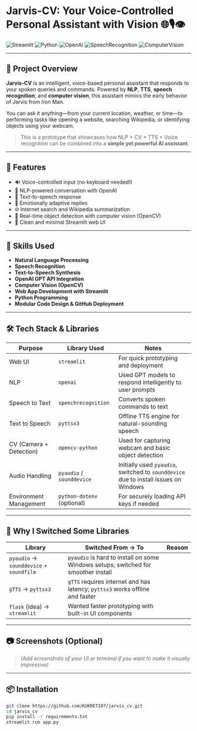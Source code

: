 # Jarvis-CV: Your Voice-Controlled Personal Assistant with Vision 🌐🎙️👁️

![Streamlit](https://img.shields.io/badge/Streamlit-App-orange?logo=streamlit)
![Python](https://img.shields.io/badge/Python-3.10+-blue?logo=python)
![OpenAI](https://img.shields.io/badge/OpenAI-GPT-blue)
![SpeechRecognition](https://img.shields.io/badge/Voice-Controlled-success)
![ComputerVision](https://img.shields.io/badge/Computer-Vision-purple)

---

## 🚀 Project Overview

**Jarvis-CV** is an intelligent, voice-based personal assistant that responds to your spoken queries and commands. Powered by **NLP**, **TTS**, **speech recognition**, and **computer vision**, this assistant mimics the early behavior of Jarvis from Iron Man.

You can ask it anything—from your current location, weather, or time—to performing tasks like opening a website, searching Wikipedia, or identifying objects using your webcam.

> This is a prototype that showcases how NLP + CV + TTS + Voice recognition can be combined into a **simple yet powerful AI assistant**.

---

## 🎯 Features

- 🔊 Voice-controlled input (no keyboard needed!)
- 🤖 NLP-powered conversation with OpenAI
- 🎤 Text-to-speech response
- 🧠 Emotionally adaptive replies
- 🌐 Internet search and Wikipedia summarization
- 📸 Real-time object detection with computer vision (OpenCV)
- 📁 Clean and minimal Streamlit web UI

---

## 🧠 Skills Used

- **Natural Language Processing**
- **Speech Recognition**
- **Text-to-Speech Synthesis**
- **OpenAI GPT API Integration**
- **Computer Vision (OpenCV)**
- **Web App Development with Streamlit**
- **Python Programming**
- **Modular Code Design & GitHub Deployment**

---

## 🛠️ Tech Stack & Libraries

| Purpose                   | Library Used               | Notes                                                                 |
|--------------------------|----------------------------|-----------------------------------------------------------------------|
| Web UI                   | `streamlit`                | For quick prototyping and deployment                                 |
| NLP                      | `openai`                   | Used GPT models to respond intelligently to user prompts             |
| Speech to Text           | `speechrecognition`        | Converts spoken commands to text                                     |
| Text to Speech           | `pyttsx3`                  | Offline TTS engine for natural-sounding speech                       |
| CV (Camera + Detection)  | `opencv-python`            | Used for capturing webcam and basic object detection                 |
| Audio Handling           | `pyaudio` / `sounddevice`  | Initially used `pyaudio`, switched to `sounddevice` due to install issues on Windows |
| Environment Management   | `python-dotenv` (optional) | For securely loading API keys if needed                              |

---

## 🔄 Why I Switched Some Libraries

| Library             | Switched From → To       | Reason                                                                 |
|---------------------|--------------------------|------------------------------------------------------------------------|
| `pyaudio` → `sounddevice` + `soundfile` | `pyaudio` is hard to install on some Windows setups; switched for smoother install |
| `gTTS` → `pyttsx3`  | `gTTS` requires internet and has latency; `pyttsx3` works offline and faster |
| `flask` (idea) → `streamlit` | Wanted faster prototyping with built-in UI components |

---

## 📷 Screenshots (Optional)

> *(Add screenshots of your UI or terminal if you want to make it visually impressive)*

---

## 📦 Installation

```bash
git clone https://github.com/KUKRETI07/jarvis_cv.git
cd jarvis_cv
pip install -r requirements.txt
streamlit run app.py
